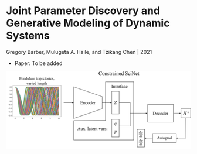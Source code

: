 # Joint Parameter Discovery and Generative Modeling of Dynamic Systems

Gregory Barber, Mulugeta A. Haile, and Tzikang Chen | 2021

- Paper: To be added

![](figures/ConSciNet_arch.png)

